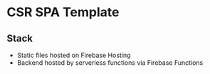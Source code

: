 # CSR SPA Template

## Stack

- Static files hosted on Firebase Hosting
- Backend hosted by serverless functions via Firebase Functions